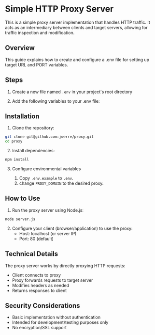 # Simple HTTP Proxy Server

This is a simple proxy server implementation that handles HTTP traffic. It acts as an intermediary between clients and target servers, allowing for traffic inspection and modification.

## Overview
This guide explains how to create and configure a .env file for setting up target URL and PORT variables.

## Steps

1. Create a new file named `.env` in your project's root directory

2. Add the following variables to your .env file:

## Installation

1. Clone the repository:
```bash
git clone git@github.com:jwerre/proxy.git
cd proxy
```

2. Install dependencies:
```bash
npm install
```

3. Configure environmental variables

	1. Copy `.env.example` to `.env`.
	3. change `PROXY_DOMAIN` to the desired proxy.

## How to Use

1. Run the proxy server using Node.js:
```bash
node server.js
```

2. Configure your client (browser/application) to use the proxy:
	- Host: localhost (or server IP)
	- Port: 80 (default)

## Technical Details

The proxy server works by directly proxying HTTP requests:
- Client connects to proxy
- Proxy forwards requests to target server
- Modifies headers as needed
- Returns responses to client

## Security Considerations

- Basic implementation without authentication
- Intended for development/testing purposes only
- No encryption/SSL support

